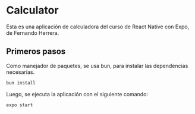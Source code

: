 # Calculator
Esta es una aplicación de calculadora del curso de React Native con Expo, de Fernando Herrera.

## Primeros pasos

Como manejador de paquetes, se usa bun, para instalar las dependencias necesarias.

```bash
bun install
```

Luego, se ejecuta la aplicación con el siguiente comando:

```bash
expo start
```
